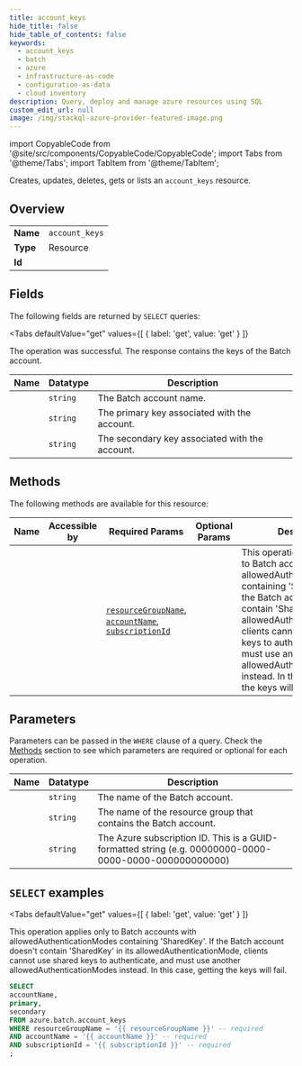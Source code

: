 ```yaml
--- 
title: account_keys
hide_title: false
hide_table_of_contents: false
keywords:
  - account_keys
  - batch
  - azure
  - infrastructure-as-code
  - configuration-as-data
  - cloud inventory
description: Query, deploy and manage azure resources using SQL
custom_edit_url: null
image: /img/stackql-azure-provider-featured-image.png
---
```


import CopyableCode from '@site/src/components/CopyableCode/CopyableCode';
import Tabs from '@theme/Tabs';
import TabItem from '@theme/TabItem';

Creates, updates, deletes, gets or lists an <code>account_keys</code> resource.

## Overview
<table><tbody>
<tr><td><b>Name</b></td><td><code>account_keys</code></td></tr>
<tr><td><b>Type</b></td><td>Resource</td></tr>
<tr><td><b>Id</b></td><td><CopyableCode code="azure.batch.account_keys" /></td></tr>
</tbody></table>

## Fields

The following fields are returned by `SELECT` queries:

<Tabs
    defaultValue="get"
    values={[
        { label: 'get', value: 'get' }
    ]}
>
<TabItem value="get">

The operation was successful. The response contains the keys of the Batch account.

<table>
<thead>
    <tr>
    <th>Name</th>
    <th>Datatype</th>
    <th>Description</th>
    </tr>
</thead>
<tbody>
<tr>
    <td><CopyableCode code="accountName" /></td>
    <td><code>string</code></td>
    <td>The Batch account name.</td>
</tr>
<tr>
    <td><CopyableCode code="primary" /></td>
    <td><code>string</code></td>
    <td>The primary key associated with the account.</td>
</tr>
<tr>
    <td><CopyableCode code="secondary" /></td>
    <td><code>string</code></td>
    <td>The secondary key associated with the account.</td>
</tr>
</tbody>
</table>
</TabItem>
</Tabs>

## Methods

The following methods are available for this resource:

<table>
<thead>
    <tr>
    <th>Name</th>
    <th>Accessible by</th>
    <th>Required Params</th>
    <th>Optional Params</th>
    <th>Description</th>
    </tr>
</thead>
<tbody>
<tr>
    <td><a href="#get"><CopyableCode code="get" /></a></td>
    <td><CopyableCode code="select" /></td>
    <td><a href="#parameter-resourceGroupName"><code>resourceGroupName</code></a>, <a href="#parameter-accountName"><code>accountName</code></a>, <a href="#parameter-subscriptionId"><code>subscriptionId</code></a></td>
    <td></td>
    <td>This operation applies only to Batch accounts with allowedAuthenticationModes containing 'SharedKey'. If the Batch account doesn't contain 'SharedKey' in its allowedAuthenticationMode, clients cannot use shared keys to authenticate, and must use another allowedAuthenticationModes instead. In this case, getting the keys will fail.</td>
</tr>
</tbody>
</table>

## Parameters

Parameters can be passed in the `WHERE` clause of a query. Check the [Methods](#methods) section to see which parameters are required or optional for each operation.

<table>
<thead>
    <tr>
    <th>Name</th>
    <th>Datatype</th>
    <th>Description</th>
    </tr>
</thead>
<tbody>
<tr id="parameter-accountName">
    <td><CopyableCode code="accountName" /></td>
    <td><code>string</code></td>
    <td>The name of the Batch account.</td>
</tr>
<tr id="parameter-resourceGroupName">
    <td><CopyableCode code="resourceGroupName" /></td>
    <td><code>string</code></td>
    <td>The name of the resource group that contains the Batch account.</td>
</tr>
<tr id="parameter-subscriptionId">
    <td><CopyableCode code="subscriptionId" /></td>
    <td><code>string</code></td>
    <td>The Azure subscription ID. This is a GUID-formatted string (e.g. 00000000-0000-0000-0000-000000000000)</td>
</tr>
</tbody>
</table>

## `SELECT` examples

<Tabs
    defaultValue="get"
    values={[
        { label: 'get', value: 'get' }
    ]}
>
<TabItem value="get">

This operation applies only to Batch accounts with allowedAuthenticationModes containing 'SharedKey'. If the Batch account doesn't contain 'SharedKey' in its allowedAuthenticationMode, clients cannot use shared keys to authenticate, and must use another allowedAuthenticationModes instead. In this case, getting the keys will fail.

```sql
SELECT
accountName,
primary,
secondary
FROM azure.batch.account_keys
WHERE resourceGroupName = '{{ resourceGroupName }}' -- required
AND accountName = '{{ accountName }}' -- required
AND subscriptionId = '{{ subscriptionId }}' -- required
;
```
</TabItem>
</Tabs>
